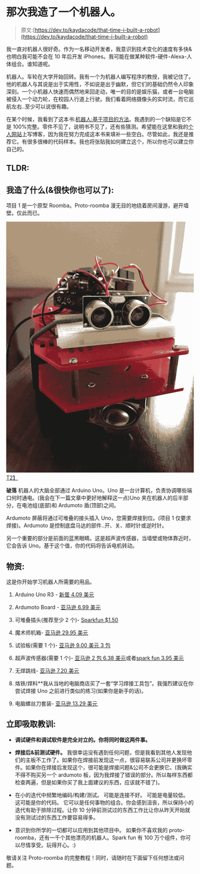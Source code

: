 # 那次我造了一个机器人。

> 原文:[https://dev.to/kaydacode/that-time-i-built-a-robot](https://dev.to/kaydacode/that-time-i-built-a-robot)

我一直对机器人很好奇。作为一名移动开发者，我意识到技术变化的速度有多快&也明白我可能不会在 10 年后开发 iPhones。我可能在做某种软件-硬件-Alexa-人体组合。谁知道呢。

机器人。车轮在大学开始回转。我有一个为机器人编写程序的教授，我被记住了。他的机器人与其说是出于实用性，不如说是出于幽默，但它们的基础仍然令人印象深刻。一个小机器人快速而偶然地来回走动，唯一的目的是娱乐猫，或者一台电脑被侵入一个动力轮，在校园人行道上行驶。我们看着网络摄像头的实时流，而它巡航左右..至少可以说很有趣。

在某个时候，我看到了这本书:[机器人:基于项目的方法](https://www.amazon.com/Robotics-Project-Based-Approach-Lakshmi-Prayaga-ebook/dp/B00PG922M4)。我遇到的一个缺陷是它不是 100%完整。零件不见了，说明书不见了，还有些猜测。希望能在这里和我的[个人网站](https://kimarnett.com/blog/)上写博客，因为我在努力完成这本书来填补一些空白。尽管如此，我还是推荐它。有很多很棒的代码样本。我也将张贴我如何建立这个，所以你也可以建立你自己的。

## TLDR:

## 我造了什么(&很快你也可以了):

项目 1 是一个原型 Roomba。Proto-roomba 漫无目的地绕着房间漫游，避开墙壁。仅此而已。

[![](img/1c85d5ed503ab2bc48523b106a4b61c5.png)T2】](https://res.cloudinary.com/practicaldev/image/fetch/s--zTZnPEjP--/c_limit%2Cf_auto%2Cfl_progressive%2Cq_auto%2Cw_880/https://i1.wp.com/www.kimarnett.com/blog/wp-content/uploads/2017/02/C5n1HOJWQAIsllH.jpg)

**破落**
机器人的大脑全部通过 Arduino Uno。Uno 是一台计算机，负责协调哪些端口何时通电。(我会在下一篇文章中更好地解释这一点)Uno 夹在机器人的后半部分，在电池组(底部)和 Ardumoto 盾(顶部)之间。

Ardumoto 屏蔽将通过可堆叠的接头插入 Uno，您需要焊接到位。(项目 1 仅要求焊接)。Ardumoto 是控制底盘马达的部件..开、关、顺时针或逆时针。

另一个重要的部分是前面的蓝黑眼睛。这是超声波传感器，当墙壁或物体靠近时，它会告诉 Uno。基于这个值，你的代码将告诉电机转动。

## 物资:

这是你开始学习机器人所需要的用品。

1.  Arduino Uno R3 - [新蛋 4.09 美元](https://www.newegg.com/Product/Product.aspx?Item=9SIA7BF2K19064&nm_mc=TEMC-RMA-Approvel&cm_mmc=TEMC-RMA-Approvel-_-Content-_-text-_-)

2.  Ardumoto Board - [亚马逊 6.99 美元](https://www.amazon.com/gp/product/B01K1XTIUI/ref=oh_aui_detailpage_o03_s00?ie=UTF8&psc=1)

3.  可堆叠插头(推荐至少 2 个)- [Sparkfun $1.50](https://www.sparkfun.com/products/10007)

4.  魔术师机箱- [亚马逊 29.95 美元](https://www.amazon.com/gp/product/B007R9U5CU/ref=oh_aui_detailpage_o07_s00?ie=UTF8&psc=1)

5.  试验板(需要 1 个)- [亚马逊 9.00 美元 3 包](https://www.amazon.com/gp/product/B01258UZMC/ref=oh_aui_detailpage_o04_s01?ie=UTF8&psc=1)

6.  超声波传感器(需要 1 个)- [亚马逊 2 包 6.38 美元](https://www.amazon.com/Ultrasonic-Distance-Measuring-Compatible-Duemilanove/dp/B01M13S26V/ref=sr_1_4?ie=UTF8&qid=1493919724&sr=8-4&keywords=Arduino+Ultrasonic+Sensor)或者[spark fun 3.95 美元](https://www.sparkfun.com/products/13959)

7.  无焊跳线- [亚马逊 7.20 美元](https://www.amazon.com/gp/product/B00W8YFSPI/ref=oh_aui_detailpage_o07_s00?ie=UTF8&psc=1)

8.  烙铁/焊料**我从当地的电脑商店买了一套“学习焊接工具包”。我强烈建议在你尝试焊接 Uno 之前进行类似的练习(如果你是新手的话)。

9.  电脑螺丝刀套装- [亚马逊 13.29 美元](https://www.amazon.com/gp/product/B01EFMLOLM/ref=oh_aui_detailpage_o07_s00?ie=UTF8&psc=1)

## 立即吸取教训:

*   **调试硬件和调试软件是完全对立的。你将同时做这两件事。**

*   **焊接后&前测试硬件。**
    我很幸运没有遇到任何问题，但是我看到其他人发现他们的主板不工作了。如果你在焊接前发现这一点，很容易联系公司并更换坏零件。如果你在焊接后发现这个，很可能是焊接问题&公司不会更换它。(我确实不得不购买另一个 ardumoto 板，因为我焊接了错误的部分。所以每样东西都检查两遍，但是如果你买了我上面建议的东西，应该就不错了)。

*   在小的迭代中频繁地编码/构建/测试。
    可能是连接不好。
    可能是电量较低。
    这可能是你的代码。
    它可以是任何事物的组合。你会感到沮丧，所以保持小的迭代有助于排除过程。让你 10 分钟前测试过的东西工作比让你从昨天开始就没有测试过的东西工作要容易得多。

*   意识到你所学的一切都可以应用到其他项目中。
    如果你不喜欢我的 proto-roomba，还有一千个其他漂亮的机器人。Spark fun 有 100 万个组件，你可以尽情享受。玩得开心。:)

敬请关注 Proto-roomba 的完整教程！同时，请随时在下面留下任何想法或问题。